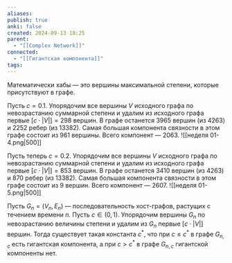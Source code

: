 ```yaml
---
aliases: 
publish: true
anki: false
created: 2024-09-13 18:25
parent:
  - "[[Complex Network]]"
connected:
  - "[[Гигантская компонента]]"
tags:
---
```



Математически хабы — это вершины максимальной степени, которые присутствуют в графе.

Пусть $c=0.1$. Упорядочим все вершины $V$ исходного графа по невозрастанию суммарной степени и удалим из исходного графа первые $[c\cdot |V|]=298$ вершин. В графе останется 3965 вершин (из 4263) и 2252 ребер (из 13382). Самая большая компонента связности в этом графе состоит из 961 вершины. Всего компонент — 2063.
![[неделя 01-4.png|500]]

Пусть теперь $c=0.2$. Упорядочим все вершины $V$ исходного графа по невозрастанию суммарной степени и удалим из исходного графа первые $[c\cdot |V|]=853$ вершин. В графе останется 3410 вершин (из 4263) и 870 ребер (из 13382). Самая большая компонента связности в этом графе состоит из 9 вершин. Всего компонент — 2607.
![[неделя 01-5.png|500]]


Пусть $G_n=(V_n, E_n)$ — последовательность хост-графов, растущих с течением времени $n$. Пусть $c\in (0,1)$. Упорядочим вершины $G_n$ по невозрастанию величины степени и удалим из $G_n$ первые $[c\cdot |V|]$ вершин. Тогда существует такая константа $c^\ast$, что при $c\le c^\ast$ в графе $G_{n,c}$ есть гигантская компонента, а при $c>c^\ast$ в графе $G_{n,c}$ гигантской компоненты нет.
